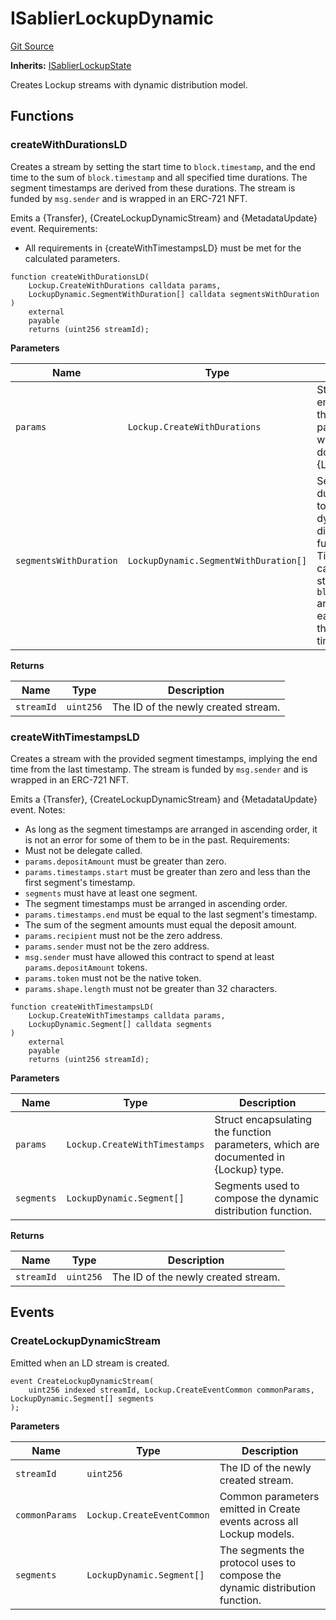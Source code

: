 # ISablierLockupDynamic

[Git Source](https://github.com/sablier-labs/lockup/blob/58eaac45c20c57a93b73d887c714e68f061ec3e6/src/interfaces/ISablierLockupDynamic.sol)

**Inherits:** [ISablierLockupState](/docs/reference/lockup/contracts/interfaces/interface.ISablierLockupState.md)

Creates Lockup streams with dynamic distribution model.

## Functions

### createWithDurationsLD

Creates a stream by setting the start time to `block.timestamp`, and the end time to the sum of `block.timestamp` and
all specified time durations. The segment timestamps are derived from these durations. The stream is funded by
`msg.sender` and is wrapped in an ERC-721 NFT.

Emits a {Transfer}, {CreateLockupDynamicStream} and {MetadataUpdate} event. Requirements:

- All requirements in {createWithTimestampsLD} must be met for the calculated parameters.

```solidity
function createWithDurationsLD(
    Lockup.CreateWithDurations calldata params,
    LockupDynamic.SegmentWithDuration[] calldata segmentsWithDuration
)
    external
    payable
    returns (uint256 streamId);
```

**Parameters**

| Name                   | Type                                  | Description                                                                                                                                                                                 |
| ---------------------- | ------------------------------------- | ------------------------------------------------------------------------------------------------------------------------------------------------------------------------------------------- |
| `params`               | `Lockup.CreateWithDurations`          | Struct encapsulating the function parameters, which are documented in {Lockup} type.                                                                                                        |
| `segmentsWithDuration` | `LockupDynamic.SegmentWithDuration[]` | Segments with durations used to compose the dynamic distribution function. Timestamps are calculated by starting from `block.timestamp` and adding each duration to the previous timestamp. |

**Returns**

| Name       | Type      | Description                         |
| ---------- | --------- | ----------------------------------- |
| `streamId` | `uint256` | The ID of the newly created stream. |

### createWithTimestampsLD

Creates a stream with the provided segment timestamps, implying the end time from the last timestamp. The stream is
funded by `msg.sender` and is wrapped in an ERC-721 NFT.

Emits a {Transfer}, {CreateLockupDynamicStream} and {MetadataUpdate} event. Notes:

- As long as the segment timestamps are arranged in ascending order, it is not an error for some of them to be in the
  past. Requirements:
- Must not be delegate called.
- `params.depositAmount` must be greater than zero.
- `params.timestamps.start` must be greater than zero and less than the first segment's timestamp.
- `segments` must have at least one segment.
- The segment timestamps must be arranged in ascending order.
- `params.timestamps.end` must be equal to the last segment's timestamp.
- The sum of the segment amounts must equal the deposit amount.
- `params.recipient` must not be the zero address.
- `params.sender` must not be the zero address.
- `msg.sender` must have allowed this contract to spend at least `params.depositAmount` tokens.
- `params.token` must not be the native token.
- `params.shape.length` must not be greater than 32 characters.

```solidity
function createWithTimestampsLD(
    Lockup.CreateWithTimestamps calldata params,
    LockupDynamic.Segment[] calldata segments
)
    external
    payable
    returns (uint256 streamId);
```

**Parameters**

| Name       | Type                          | Description                                                                          |
| ---------- | ----------------------------- | ------------------------------------------------------------------------------------ |
| `params`   | `Lockup.CreateWithTimestamps` | Struct encapsulating the function parameters, which are documented in {Lockup} type. |
| `segments` | `LockupDynamic.Segment[]`     | Segments used to compose the dynamic distribution function.                          |

**Returns**

| Name       | Type      | Description                         |
| ---------- | --------- | ----------------------------------- |
| `streamId` | `uint256` | The ID of the newly created stream. |

## Events

### CreateLockupDynamicStream

Emitted when an LD stream is created.

```solidity
event CreateLockupDynamicStream(
    uint256 indexed streamId, Lockup.CreateEventCommon commonParams, LockupDynamic.Segment[] segments
);
```

**Parameters**

| Name           | Type                       | Description                                                                  |
| -------------- | -------------------------- | ---------------------------------------------------------------------------- |
| `streamId`     | `uint256`                  | The ID of the newly created stream.                                          |
| `commonParams` | `Lockup.CreateEventCommon` | Common parameters emitted in Create events across all Lockup models.         |
| `segments`     | `LockupDynamic.Segment[]`  | The segments the protocol uses to compose the dynamic distribution function. |
